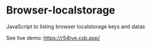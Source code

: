 # Browser-localstorage
JavaScript to listing browser localstorage keys and datas


See live demo:
https://r54tve.csb.app/
